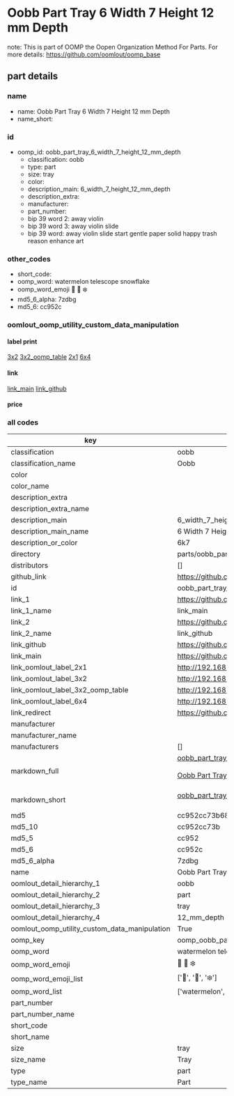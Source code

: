 # Oobb Part Tray 6 Width 7 Height 12 mm Depth  

note: This is part of OOMP the Oopen Organization Method For Parts. For more details: https://github.com/oomlout/oomp_base

##  part details
  







### name
* name: Oobb Part Tray 6 Width 7 Height 12 mm Depth
* name_short: 
### id
* oomp_id: oobb_part_tray_6_width_7_height_12_mm_depth
  * classification: oobb
  * type: part
  * size: tray
  * color: 
  * description_main: 6_width_7_height_12_mm_depth
  * description_extra: 
  * manufacturer: 
  * part_number: 
  * bip 39 word 2: away violin
  * bip 39 word 3: away violin slide
  * bip 39 word: away violin slide start gentle paper solid happy trash reason enhance art

### other_codes
* short_code: 
* oomp_word: watermelon telescope snowflake
* oomp_word_emoji :watermelon: :telescope: :snowflake:
* md5_6_alpha: 7zdbg
* md5_6: cc952c






### oomlout_oomp_utility_custom_data_manipulation
#### label print
[3x2](http://192.168.1.245:1112/?label=oomp%207zdbg)
[3x2_oomp_table](http://192.168.1.108:1112/?label=oomp%207zdbg)
[2x1](http://192.168.1.242:1112/?label=oomp%207zdbg)
[6x4](http://192.168.1.55:1112/?label=oomp%207zdbg)    

#### link

[link_main](https://github.com/oomlout/oomlout_oomp_version_1_messy/tree/main/parts/oobb_part_tray_6_width_7_height_12_mm_depth) [link_github](https://github.com/oomlout/oomlout_oomp_version_1_messy/tree/main/parts/oobb_part_tray_6_width_7_height_12_mm_depth)                             

#### price







### all codes 
| key | value |  
| --- | --- |  
| classification | oobb |  
| classification_name | Oobb |  
| color |  |  
| color_name |  |  
| description_extra |  |  
| description_extra_name |  |  
| description_main | 6_width_7_height_12_mm_depth |  
| description_main_name | 6 Width 7 Height 12 mm Depth |  
| description_or_color | 6k7 |  
| directory | parts/oobb_part_tray_6_width_7_height_12_mm_depth |  
| distributors | [] |  
| github_link | https://github.com/oomlout/oomlout_oomp_part_src/tree/main/parts/oobb_part_tray_6_width_7_height_12_mm_depth |  
| id | oobb_part_tray_6_width_7_height_12_mm_depth |  
| link_1 | https://github.com/oomlout/oomlout_oomp_version_1_messy/tree/main/parts/oobb_part_tray_6_width_7_height_12_mm_depth |  
| link_1_name | link_main |  
| link_2 | https://github.com/oomlout/oomlout_oomp_version_1_messy/tree/main/parts/oobb_part_tray_6_width_7_height_12_mm_depth |  
| link_2_name | link_github |  
| link_github | https://github.com/oomlout/oomlout_oomp_version_1_messy/tree/main/parts/oobb_part_tray_6_width_7_height_12_mm_depth |  
| link_main | https://github.com/oomlout/oomlout_oomp_version_1_messy/tree/main/parts/oobb_part_tray_6_width_7_height_12_mm_depth |  
| link_oomlout_label_2x1 | http://192.168.1.242:1112/?label=oomp%207zdbg |  
| link_oomlout_label_3x2 | http://192.168.1.245:1112/?label=oomp%207zdbg |  
| link_oomlout_label_3x2_oomp_table | http://192.168.1.108:1112/?label=oomp%207zdbg |  
| link_oomlout_label_6x4 | http://192.168.1.55:1112/?label=oomp%207zdbg |  
| link_redirect | https://github.com/oomlout/oomlout_oomp_version_1_messy/tree/main/parts/oobb_part_tray_6_width_7_height_12_mm_depth |  
| manufacturer |  |  
| manufacturer_name |  |  
| manufacturers | [] |  
| markdown_full | [oobb_part_tray_6_width_7_height_12_mm_depth](none)<br>[](none)<br>[Oobb Part Tray 6 Width 7 Height 12 Mm Depth](none)<br><br> |  
| markdown_short | [oobb_part_tray_6_width_7_height_12_mm_depth](none)<br><br> |  
| md5 | cc952cc73b68f9d67fb09d4b973d1083 |  
| md5_10 | cc952cc73b |  
| md5_5 | cc952 |  
| md5_6 | cc952c |  
| md5_6_alpha | 7zdbg |  
| name | Oobb Part Tray 6 Width 7 Height 12 mm Depth |  
| oomlout_detail_hierarchy_1 | oobb |  
| oomlout_detail_hierarchy_2 | part |  
| oomlout_detail_hierarchy_3 | tray |  
| oomlout_detail_hierarchy_4 | 12_mm_depth |  
| oomlout_oomp_utility_custom_data_manipulation | True |  
| oomp_key | oomp_oobb_part_tray_6_width_7_height_12_mm_depth |  
| oomp_word | watermelon telescope snowflake |  
| oomp_word_emoji | :watermelon: :telescope: :snowflake: |  
| oomp_word_emoji_list | [':watermelon:', ':telescope:', ':snowflake:'] |  
| oomp_word_list | ['watermelon', 'telescope', 'snowflake'] |  
| part_number |  |  
| part_number_name |  |  
| short_code |  |  
| short_name |  |  
| size | tray |  
| size_name | Tray |  
| type | part |  
| type_name | Part |  
